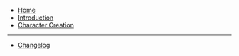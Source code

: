- [Home](https://mace-rpg.xyz)
- [Introduction](Introduction.md)
- [Character Creation](Character_Creation.md)
---
- [Changelog](Changelog.md)